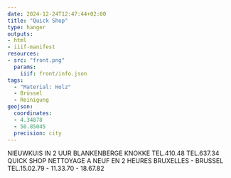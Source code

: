 ```yaml
---
date: 2024-12-24T12:47:44+02:00
title: "Quick Shop"
type: hanger
outputs:
- html
- iiif-manifest
resources:
- src: "front.png"
  params:
    iiif: front/info.json
tags:
  - "Material: Holz"
  - Brüssel
  - Reinigung
geojson:
  coordinates:
  - 4.34878
  - 50.85045
  precision: city
---
```

NIEUWKUIS IN 2 UUR
BLANKENBERGE
KNOKKE
TEL.410.48
TEL.637.34
QUICK SHOP
NETTOYAGE A NEUF EN 2 HEURES
BRUXELLES - BRUSSEL
TEL.15.02.79 - 11.33.70 - 18.67.82
